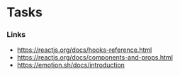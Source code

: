 # Tasks

### Links

- https://reactjs.org/docs/hooks-reference.html
- https://reactjs.org/docs/components-and-props.html
- https://emotion.sh/docs/introduction